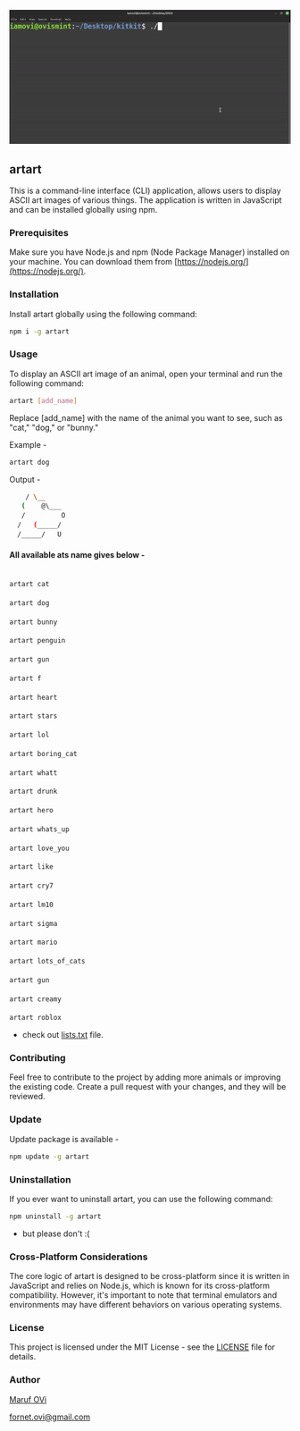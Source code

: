 ![artart_banner](.github/artart.gif)

## artart

This is a command-line interface (CLI) application, allows users to display ASCII art images of various things. The application is written in JavaScript and can be installed globally using npm.

### Prerequisites

Make sure you have Node.js and npm (Node Package Manager) installed on your machine. You can download them from [https://nodejs.org/](https://nodejs.org/).

### Installation

Install artart globally using the following command:

```bash
npm i -g artart
```

### Usage

To display an ASCII art image of an animal, open your terminal and run the following command:

```bash
artart [add_name]
```

Replace [add_name] with the name of the animal you want to see, such as "cat," "dog," or "bunny."

Example - 

```bash
artart dog
```

Output - 
```bash
    / \__
   (    @\___
   /         O
  /   (_____/
  /_____/   U
```
#### All available ats name gives below - 

```bash

artart cat

artart dog

artart bunny

artart penguin

artart gun

artart f

artart heart

artart stars

artart lol

artart boring_cat

artart whatt

artart drunk

artart hero

artart whats_up

artart love_you

artart like

artart cry7

artart lm10

artart sigma

artart mario

artart lots_of_cats

artart gun

artart creamy

artart roblox

```
- check out [lists.txt](lists.txt) file.

### Contributing

Feel free to contribute to the project by adding more animals or improving the existing code. Create a pull request with your changes, and they will be reviewed.

### Update

Update package is available - 
```bash
npm update -g artart
```

### Uninstallation

If you ever want to uninstall artart, you can use the following command:

```bash
npm uninstall -g artart
```

- but please don't :(

### Cross-Platform Considerations

The core logic of artart is designed to be cross-platform since it is written in JavaScript and relies on Node.js, which is known for its cross-platform compatibility. However, it's important to note that terminal emulators and environments may have different behaviors on various operating systems.

### License

This project is licensed under the MIT License - see the [LICENSE](LICENSE) file for details.

### Author

[Maruf OVi](https://oviportfo.netlify.app/)

fornet.ovi@gmail.com